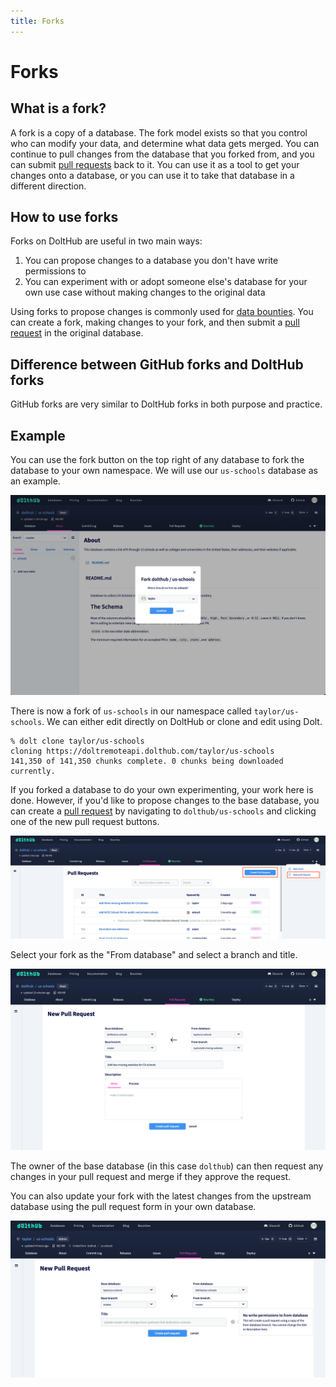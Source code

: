 ```yaml
---
title: Forks
---
```


# Forks

## What is a fork?

A fork is a copy of a database. The fork model exists so that you control who can modify your data, and determine what data gets merged. You can continue to pull changes from the database that you forked from, and you can submit [pull requests](./prs.md) back to it. You can use it as a tool to get your changes onto a database, or you can use it to take that database in a different direction.

## How to use forks

Forks on DoltHub are useful in two main ways:

1. You can propose changes to a database you don't have write permissions to
2. You can experiment with or adopt someone else's database for your own use case without making changes to the original data

Using forks to propose changes is commonly used for [data bounties](../../introduction/getting-started/data-bounties.md). You can create a fork, making changes to your fork, and then submit a [pull request](./prs.md) in the original database.

## Difference between GitHub forks and DoltHub forks

GitHub forks are very similar to DoltHub forks in both purpose and practice.

## Example

You can use the fork button on the top right of any database to fork the database to your own namespace. We will use our `us-schools` database as an example.

![Fork database](../../.gitbook/assets/fork-database.png)

There is now a fork of `us-schools` in our namespace called `taylor/us-schools`. We can either edit directly on DoltHub or clone and edit using Dolt.

```
% dolt clone taylor/us-schools
cloning https://doltremoteapi.dolthub.com/taylor/us-schools
141,350 of 141,350 chunks complete. 0 chunks being downloaded currently.
```

If you forked a database to do your own experimenting, your work here is done. However, if you'd like to propose changes to the base database, you can create a [pull request](./pr.md) by navigating to `dolthub/us-schools` and clicking one of the new pull request buttons.

![New pull request](../../.gitbook/assets/new-pull-request.png)

Select your fork as the "From database" and select a branch and title.

![New pull request form](../../.gitbook/assets/new-pull-request-form.png)

The owner of the base database (in this case `dolthub`) can then request any changes in your pull request and merge if they approve the request.

You can also update your fork with the latest changes from the upstream database using the pull request form in your own database.

![Create PR pull upstream](../../.gitbook/assets/new-pull-upstream-db.png)
